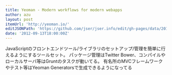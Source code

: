 ```yaml
---
title: Yeoman - Modern workflows for modern webapps
author: azu
layout: post
itemUrl: 'http://yeoman.io/'
editJSONPath: 'https://github.com/jser/jser.info/edit/gh-pages/data/2012/09/index.json'
date: '2012-09-13T18:00:00Z'
---
```

JavaScriptのフロントエンドツール/ライブラリのセットアップ/管理を簡単に行えるようにするツールセット。
パッケージ管理はTwitter Bower、コンパイルやローカルサーバ等はGruntのタスクが動いてる。
有名所のMVCフレームワークやテスト等はYeoman Generatorsで生成できるようになってる
